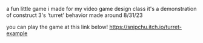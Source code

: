 a fun little game i made for my video game design class
it's a demonstration of construct 3's 'turret' behavior
made around 8/31/23

you can play the game at this link below!
https://snipchu.itch.io/turret-example
